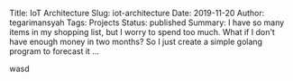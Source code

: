 Title: IoT Architecture
Slug: iot-architecture
Date: 2019-11-20
Author: tegarimansyah
Tags: Projects
Status: published
Summary: I have so many items in my shopping list, but I worry to spend too much. What if I don't have enough money in two months? So I just create a simple golang program to forecast it ...

wasd